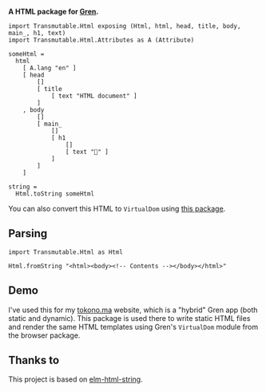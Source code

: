 __A HTML package for [Gren](https://gren-lang.org/).__


```gren
import Transmutable.Html exposing (Html, html, head, title, body, main_, h1, text)
import Transmutable.Html.Attributes as A (Attribute)

someHtml =
  html
    [ A.lang "en" ]
    [ head
        []
        [ title
            [ text "HTML document" ]
        ]
    , body
        []
        [ main_
            []
            [ h1
                []
                [ text "👋" ]
            ]
        ]
    ]

string =
  Html.toString someHtml
```

You can also convert this HTML to `VirtualDom` using [this package](https://packages.gren-lang.org/package/icidasset/html-virtualdom-gren/).


## Parsing

```gren
import Transmutable.Html as Html

Html.fromString "<html><body><!-- Contents --></body></html>"
```


## Demo

I've used this for my [tokono.ma](https://github.com/icidasset/tokono.ma/) website, which is a "hybrid" Gren app (both static and dynamic). This package is used there to write static HTML files and render the same HTML templates using Gren's `VirtualDom` module from the browser package.


## Thanks to

This project is based on [elm-html-string](https://github.com/zwilias/elm-html-string).
